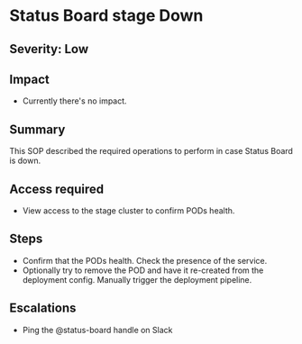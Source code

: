 # Status Board stage Down

## Severity: Low

## Impact

- Currently there's no impact.

## Summary

This SOP described the required operations to perform in case Status Board is down.

## Access required

- View access to the stage cluster to confirm PODs health.

## Steps

- Confirm that the PODs health. Check the presence of the service.
- Optionally try to remove the POD and have it re-created from the deployment config. Manually trigger the deployment pipeline.

## Escalations
- Ping the @status-board handle on Slack

